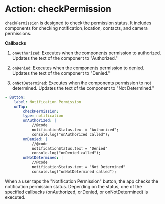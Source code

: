 # Action: checkPermission

`checkPermission` is designed to check the permission status. It includes components for checking notification, location, contacts, and camera permissions.

**Callbacks**
1. `onAuthorized`: Executes when the components permission to authorized. Updates the text of the component to "Authorized."

2. `onDenied`: Executes when the components permission to denied. Updates the text of the component to "Denied."

3. `onNotDetermined`: Executes when the components permission to not determined. Updates the text of the component to "Not Determined."

```yaml
- Button:
    label: Notification Permission
    onTap:
        checkPermission:
        type: notification
        onAuthorized: |
            //@code
            notificationStatus.text = "Authorized";
            console.log("onAuthorized called");
        onDenied: |
            //@code
            notificationStatus.text = "Denied"
            console.log("onDenied called");
        onNotDetermined: |
            //@code
            notificationStatus.text = "Not Determined"
            console.log("onNotDetermined called");
```
When a user taps the "Notification Permission" button, the app checks the notification permission status. Depending on the status, one of the specified callbacks (onAuthorized, onDenied, or onNotDetermined) is executed. 